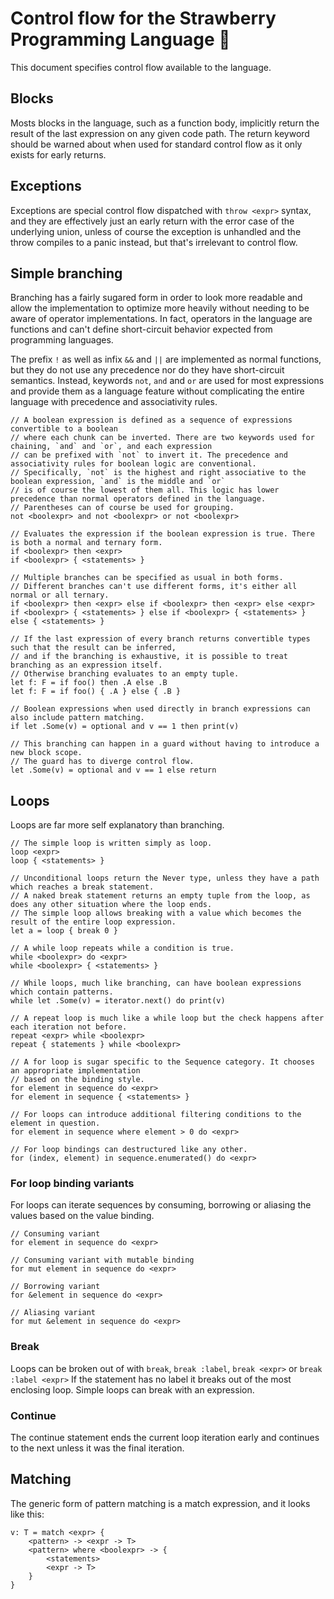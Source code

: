 # Control flow for the Strawberry Programming Language 🍓

This document specifies control flow available to the language.

## Blocks

Mosts blocks in the language, such as a function body, implicitly return the result of the last expression
on any given code path. The return keyword should be warned about when used for standard control flow as
it only exists for early returns.

## Exceptions

Exceptions are special control flow dispatched with `throw <expr>` syntax, and they are effectively just
an early return with the error case of the underlying union, unless of course the exception is unhandled and the throw
compiles to a panic instead, but that's irrelevant to control flow.

## Simple branching

Branching has a fairly sugared form in order to look more readable and allow the implementation to optimize
more heavily without needing to be aware of operator implementations. In fact, operators in the language
are functions and can't define short-circuit behavior expected from programming languages.

The prefix `!` as well as infix `&&` and `||` are implemented as normal functions, but they do not use
any precedence nor do they have short-circuit semantics. Instead, keywords `not`, `and` and `or` are used
for most expressions and provide them as a language feature without complicating the entire language
with precedence and associativity rules.

```
// A boolean expression is defined as a sequence of expressions convertible to a boolean
// where each chunk can be inverted. There are two keywords used for chaining, `and` and `or`, and each expression
// can be prefixed with `not` to invert it. The precedence and associativity rules for boolean logic are conventional.
// Specifically, `not` is the highest and right associative to the boolean expression, `and` is the middle and `or`
// is of course the lowest of them all. This logic has lower precedence than normal operators defined in the language.
// Parentheses can of course be used for grouping.
not <boolexpr> and not <boolexpr> or not <boolexpr>

// Evaluates the expression if the boolean expression is true. There is both a normal and ternary form.
if <boolexpr> then <expr>
if <boolexpr> { <statements> }

// Multiple branches can be specified as usual in both forms.
// Different branches can't use different forms, it's either all normal or all ternary.
if <boolexpr> then <expr> else if <boolexpr> then <expr> else <expr>
if <boolexpr> { <statements> } else if <boolexpr> { <statements> } else { <statements> }

// If the last expression of every branch returns convertible types such that the result can be inferred,
// and if the branching is exhaustive, it is possible to treat branching as an expression itself.
// Otherwise branching evaluates to an empty tuple.
let f: F = if foo() then .A else .B
let f: F = if foo() { .A } else { .B }

// Boolean expressions when used directly in branch expressions can also include pattern matching.
if let .Some(v) = optional and v == 1 then print(v)

// This branching can happen in a guard without having to introduce a new block scope.
// The guard has to diverge control flow.
let .Some(v) = optional and v == 1 else return
```

## Loops

Loops are far more self explanatory than branching.

```
// The simple loop is written simply as loop.
loop <expr>
loop { <statements> }

// Unconditional loops return the Never type, unless they have a path which reaches a break statement.
// A naked break statement returns an empty tuple from the loop, as does any other situation where the loop ends.
// The simple loop allows breaking with a value which becomes the result of the entire loop expression.
let a = loop { break 0 }

// A while loop repeats while a condition is true.
while <boolexpr> do <expr>
while <boolexpr> { <statements> }

// While loops, much like branching, can have boolean expressions which contain patterns.
while let .Some(v) = iterator.next() do print(v)

// A repeat loop is much like a while loop but the check happens after each iteration not before.
repeat <expr> while <boolexpr>
repeat { statements } while <boolexpr>

// A for loop is sugar specific to the Sequence category. It chooses an appropriate implementation
// based on the binding style.
for element in sequence do <expr>
for element in sequence { <statements> }

// For loops can introduce additional filtering conditions to the element in question.
for element in sequence where element > 0 do <expr>

// For loop bindings can destructured like any other.
for (index, element) in sequence.enumerated() do <expr>
```

### For loop binding variants

For loops can iterate sequences by consuming, borrowing or aliasing the values based on the value binding.

```
// Consuming variant
for element in sequence do <expr>

// Consuming variant with mutable binding
for mut element in sequence do <expr>

// Borrowing variant
for &element in sequence do <expr>

// Aliasing variant
for mut &element in sequence do <expr>
```

### Break

Loops can be broken out of with `break`, `break :label`, `break <expr>` or `break :label <expr>`
If the statement has no label it breaks out of the most enclosing loop. Simple loops can break with an expression.

### Continue

The continue statement ends the current loop iteration early and continues to the next
unless it was the final iteration.

## Matching

The generic form of pattern matching is a match expression, and it looks like this:

```
v: T = match <expr> {
    <pattern> -> <expr -> T>
    <pattern> where <boolexpr> -> {
        <statements>
        <expr -> T>
    }
}
```
